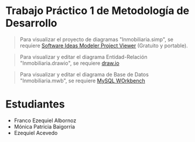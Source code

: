 # Trabajo Práctico 1 de Metodología de Desarrollo

> Para visualizar el proyecto de diagramas "Inmobiliaria.simp", se requiere [Software Ideas Modeler Project Viewer](https://www.softwareideas.net/en/download) (Gratuito y portable). 

> Para visualizar y editar el diagrama Entidad-Relación "Inmobiliaria.drawio", se requiere [draw.io](https://www.diagrams.net/)

> Para visualizar y editar el diagrama de Base de Datos "Inmobiliaria.mwb", se requiere [MySQL WOrkbench](https://dev.mysql.com/downloads/workbench/)

# Estudiantes
- Franco Ezequiel Albornoz
- Mónica Patricia Baigorria
- Ezequiel Acevedo
